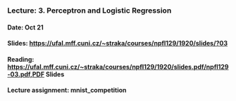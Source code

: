 ### Lecture: 3. Perceptron and Logistic Regression
#### Date: Oct 21
#### Slides: https://ufal.mff.cuni.cz/~straka/courses/npfl129/1920/slides/?03
#### Reading: https://ufal.mff.cuni.cz/~straka/courses/npfl129/1920/slides.pdf/npfl129-03.pdf,PDF Slides
#### Lecture assignment: mnist_competition
